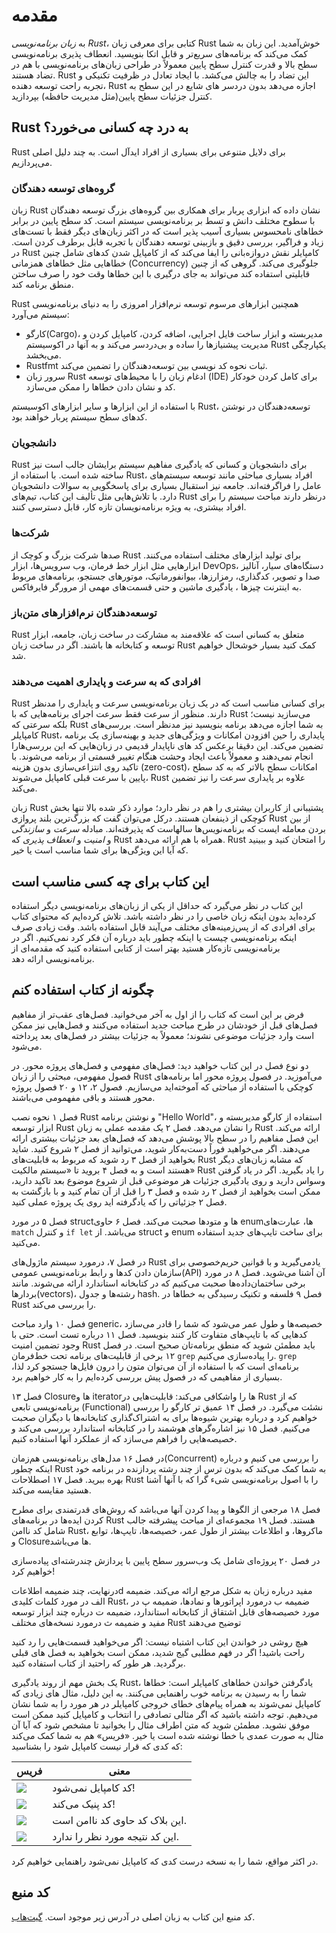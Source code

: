 # مقدمه

به *زبان برنامه‌نویسی Rust*، کتابی برای معرفی زبان Rust خوش‌آمدید.
این زبان به شما کمک می‌کند که برنامه‌های سریع‌تر و قابل اتکا بنویسید.
انعطاف پذیری برنامه‌نویسی سطح بالا و قدرت کنترل سطح پایین معمولاً در طراحی
 زبان‌های برنامه‌نویسی با هم در تضاد هستند. Rust این تضاد را به چالش می‌کشد.
 با ایجاد تعادل در ظرفیت تکنیکی و تجربه راحت توسعه دهنده، Rust اجازه می‌دهد
 بدون دردسر های شایع در این سطح به کنترل جزئیات سطح 
 پایین(مثل مدیریت حافظه) بپردازید.

##  Rust به درد چه کسانی می‌خورد؟

Rust برای دلایل متنوعی برای بسیاری از افراد ایدآل است. به چند دلیل اصلی می‌پردازیم.

### گروه‌های توسعه دهندگان

زبان Rust نشان داده که ابزاری پربار برای همکاری بین گروه‌های بزرگ توسعه دهندگان
با سطوح مختلف دانش و تسط بر برنامه‌نویسی سیستم است. کد سطح پایین
در برابر خطا‌های نامحسوس بسیاری آسیب پذیر است که در اکثر زبان‌های دیگر فقط با
 تست‌های زیاد و فراگیر، بررسی دقیق و بازبینی توسعه دهندگان با تجربه قابل برطرف
 کردن است. در Rust کامپایلر نقش دروازه‌بانی را ایفا می‌کند که از کامپایل شدن
 کد‌های شامل چنین خطاهایی مثل خطا‌های همزمانی (Concurrency) جلوگیری می‌کند.
 گروهی که از چنین قابلیتی استفاده کند می‌تواند به جای درگیری با این خطاها وقت خود را
 صرف ساختن منطق برنامه کند.

Rust همچنین ابزار‌های مرسوم توسعه نرم‌افزار امروزی را به دنیای برنامه‌نویسی سیستم می‌آورد:

* کارگو(Cargo)، مدیربسته و ابزار ساخت فایل اجرایی، اضافه کردن، کامپایل کردن و مدیریت
پیشنیاز‌ها را ساده و بی‌دردسر می‌کند و به آنها در اکوسیستم Rust یکپارچگی می‌بخشد.
* Rustfmt ثبات نحوه کد نویسی بین توسعه‌دهندگان را تضمین می‌کند.
* سرور زبان Rust ادغام زبان را با محیط‌های توسعه (IDE) برای کامل کردن خودکار کد و نشان دادن
خطا‌ها را ممکن می‌سازد.

با استفاده از این ابزار‌ها و سایر ابزار‌های اکوسیستم Rust، توسعه‌دهندگان در نوشتن کد‌های سطح سیستم
پربار خواهند بود.


### دانشجویان

Rust برای دانشجویان و کسانی که یادگیری مفاهیم سیستم برایشان جالب است نیز ساخته شده است.
با استفاده از Rust، افراد بسیاری مباحثی مانند توسعه سیستم‌های عامل را فراگرفته‌اند. جامعه نیز استقبال
بسیاری برای پاسخگویی به سوالات دانشجویان دارد. با تلاش‌هایی مثل تألیف این کتاب، تیم‌های Rust
درنظر دارند مباحث سیستم را برای افراد بیشتری، به ویژه برنامه‌نویسان تازه کار، قابل دسترسی کنند.

### شرکت‌ها

صد‌ها شرکت بزرگ و کوچک از Rust برای تولید ابزارهای مختلف استفاده می‌کنند.
ابزار‌هایی مثل ابزار خط فرمان، وب سرویس‌ها، ابزار DevOps، دستگاه‌های سیار، آنالیز
صدا و تصویر، کدگذاری، رمزارز‌ها، بیوانفورماتیک، موتور‌های جستجو، برنامه‌های مربوط به اینترنت چیز‌ها
، یادگیری ماشین و حتی قسمت‌های مهمی از مرورگر فایرفاکس.


### توسعه‌دهندگان نرم‌افزار‌های متن‌باز

Rust متعلق به کسانی است که علاقه‌مند به مشارکت در ساخت زبان، جامعه، ابزار توسعه و کتابخانه ها باشند.
اگر در ساخت زبان Rust کمک کنید بسیار خوشحال خواهیم شد.

### افرادی که به سرعت و پایداری اهمیت می‌دهند

Rust برای کسانی مناسب است که در یک زبان برنامه‌نویسی سرعت و پایداری را مدنظر دارند.
منظور از سرعت فقط سرعت اجرای برنامه‌هایی که با Rust می‌سازید نیست؛ بلکه سرعتی که Rust به شما اجازه می‌دهد برنامه بنویسید نیز مدنظر است. 
بررسی‌های کامپایلر Rust، پایداری را حین افزودن امکانات و ویژگی‌های جدید و بهینه‌سازی یک برنامه تضمین می‌کند. این دقیقا برعکس کد های ناپایدار
قدیمی در زبان‌هایی که این بررسی‌هارا انجام نمی‌دهند و معمولاً باعث ایجاد وحشت هنگام تغییر قسمتی از برنامه می‌شوند. با تاکید روی انتزاعی‌سازی بدون
هزینه (zero-cost)، امکانات سطح بالاتر که به کد سطح پایین با سرعت قبلی کامپایل می‌شوند، Rust علاوه بر پایداری سرعت را نیز تضمین می‌کند. 

زبان Rust پشتیبانی از کاربران بیشتری را هم در نظر دارد؛ موارد ذکر شده بالا تنها بخش کوچکی از ذینفعان هستند. 
درکل می‌توان گفت که بزرگ‌ترین بلند پروازی Rust از بین بردن معامله ایست که برنامه‌نویس‌ها سالهاست که پذیرفته‌اند. 
مبادله *سرعت* و *سازندگی* و *امنیت* و *انعطاف پذیری* که Rust همراه با هم ارائه می‌دهد. 
Rust را امتحان کنید و ببینید که آیا این ویژگی‌ها برای شما مناسب است یا خیر.

## این کتاب برای چه کسی مناسب است

این کتاب در نظر می‌گیرد که حداقل از یکی از زبان‌های برنامه‌نویسی دیگر استفاده کرده‌اید بدون اینکه زبان خاصی را در نظر داشته باشد. 
تلاش کرده‌ایم که محتوای کتاب برای افرادی که از پس‌زمینه‌های مختلف می‌آیند قابل استفاده باشد. وقت زیادی صرف اینکه برنامه‌نویسی
چیست یا اینکه چطور باید درباره آن فکر کرد نمی‌کنیم. اگر در برنامه‌نویسی تازه‌کار هستید بهتر است از کتابی استفاده کنید که مقدمه‌ای
از برنامه‌نویسی ارائه دهد.

## چگونه از کتاب استفاده کنم

فرض بر این است که کتاب را از اول به آخر می‌خوانید. فصل‌های عقب‌تر از مفاهیم فصل‌های قبل از خودشان در طرح مباحث
جدید استفاده می‌کنند و فصل‌هایی نیز ممکن است وارد جزئیات موضوعی نشوند؛ معمولاً به جزئیات بیشتر در فصل‌های بعد پرداخته می‌شود.

دو نوع فصل در این کتاب خواهید دید: فصل‌های مفهومی و فصل‌های پروژه محور. در فصول مفهومی، مبحثی را از زبان Rust می‌آموزید. 
در فصول پروژه محور اما برنامه‌های کوچکی با استفاده از مباحثی که آموخته‌اید می‌سازیم. فصول ۲، ۱۲ و ۲۰ فصول پروژه محور هستند و باقی مفهمومی می‌باشند.

فصل ۱ نحوه نصب Rust و نوشتن برنامه "Hello World"، استفاده از کارگو مدیربسته و ابزار توسعه Rust را نشان می‌دهد.
فصل ۲ یک مقدمه عملی به زبان Rust ارائه می‌کند. این فصل مفاهیم را در سطح بالا پوشش می‌دهد که فصل‌های بعد جزئیات بیشتری
ارائه می‌دهند. اگر می‌خواهید فوراً دست‌به‌کار شوید، می‌توانید از فصل ۲ شروع کنید. شاید بخواهید از فصل ۳ رد شوید که مربوط
به قابلیت‌های Rust که مشابه زبان‌های دیگر هستند است و به فصل ۴ بروید تا «سیستم مالکیت» Rust را یاد بگیرید.
اگر در یاد گرفتن وسواس دارید و روی یادگیری جزئیات هر موضوعی قبل از شروع موضوع بعد تاکید دارید، ممکن است بخواهید
از فصل ۲ رد شده و فصل ۳ را قبل از آن تمام کنید و  با بازگشت به فصل ۲ جزئیاتی را که یادگرفته اید روی یک پروژه عملی کنید.

فصل ۵ در مورد structها و متود‌ها صحبت می‌کند. فصل ۶ حاوی enumها، عبارت‌های `match` و کنترل `if let` می‌باشد.
از struct و enum برای ساخت تایپ‌های جدید استفاده می‌کنید.

در فصل ۷، درمورد سیستم ماژول‌های Rust یادمی‌گیرید و با قوانین حریم‌خصوصی برای سازمان دادن کد‌ها و رابط برنامه‌نویسی عمومی(API)
آن آشنا می‌شوید. فصل ۸ در مورد برخی ساختمان‌داده‌ها صحبت می‌کنیم که در کتابخانه استاندارد ارائه می‌شوند. مانند بردارها(vectors)، رشته‌ها
و جدول hash. فصل ۹ فلسفه و تکنیک رسیدگی به خطاها در Rust را بررسی می‌کند.

فصل ۱۰ وارد مباحث generic، خصیصه‌ها و طول عمر می‌شود که شما را قادر می‌سازد کد‌هایی که با تایپ‌های متفاوت کار ‌کنند بنویسید.
فصل ۱۱ درباره تست است. حتی با وجود تضمین امنیت Rust باید مطمئن شوید که منطق برنامه‌تان صحیح است. در فصل ۱۲ برخی از
قابلیت‌های برنامه تحت خط‌فرمان `grep` را پیاده‌سازی می‌کنیم. `grep` برنامه‌ای است که با استفاده از آن می‌توان
متون را درون فایل‌ها جستجو کرد لذا، بسیاری از مفاهیمی که در فصول پیش بررسی کرده‌ایم را به کار‌ خواهیم برد.

فصل ۱۳ Closure‌ها و iteratorها را واشکافی می‌کند: قابلیت‌هایی در Rust که از برنامه‌نویسی تابعی (Functional) نشئت می‌گیرد. 
در فصل ۱۴ عمیق تر کارگو را بررسی خواهیم کرد و درباره بهترین شیوه‌ها برای به اشتراک‌گذاری کتابخانه‌ها با دیگران صحبت می‌کنیم.
فصل ۱۵ نیز اشاره‌گر‌های هوشمند را در کتابخانه استاندارد بررسی می‌کند و خصیصه‌هایی را فراهم ‌می‌سازد که از عملکرد آنها استفاده کنیم.

در فصل ۱۶ مدل‌های برنامه‌نویسی هم‌زمان(Concurrent) را بررسی می کنیم و درباره اینکه چطور Rust به شما کمک می‌کند که بدون ترس
از چند رشته پردازنده در برنامه خود بهره ببرید.
فصل ۱۷ اصطلاحات Rust را با اصول برنامه‌نویسی شیء گرا که با آنها آشنا هستید مقایسه می‌کند.

فصل ۱۸ مرجعی از الگو‌ها و پیدا کردن آنها می‌باشد که روش‌های قدرتمندی برای مطرح کردن ایده‌ها در برنامه‌های Rust هستند.
فصل ۱۹ مجموعه‌ای از مباحث پیشرفته جالب شامل کد ناامن Rust، ماکرو‌ها، و اطلاعات بیشتر از طول عمر، خصیصه‌ها، تایپ‌ها، توابع و Closure‌ها می‌باشد.

در فصل ۲۰ پروژه‌ای شامل یک وب‌سرور سطح پایین با پردازش چند‌رشته‌ای پیاده‌سازی خواهیم کرد!

درنهایت، چند ضمیمه اطلاعاتd مفید درباره زبان به ‌شکل مرجع ارائه می‌کند. ضمیمه الف در مورد کلمات کلیدی Rust،
ضمیمه ب درمورد اپراتور‌ها و نماد‌ها، ضمیمه پ در مورد خصیصه‌های قابل اشتقاق از کتابخانه استاندارد، ضمیمه ت درباره چند ابزار توسعه مفید و ضمیمه ث
 درمورد نسخه‌های مختلف Rust توضیح می‌دهند

هیچ روشی ‌در خواندن این کتاب اشتباه نیست: اگر می‌خواهید قسمت‌هایی را رد کنید راحت باشید!
اگر در فهم مطلبی گیج شدید، ممکن است بخواهید به فصل های قبلی برگردید. هر طور که راحتید از کتاب استفاده کنید.

<span id="ferris"></span>

یک بخش مهم از روند یادگیری Rust، یادگرفتن خواندن خطا‌های کامپایلر است: خطاها شما را به رسیدن به برنامه خوب راهنمایی ‌می‌کنند.
به این دلیل، مثال های زیادی که کامپایل نمی‌شوند به همراه پیام‌های خطای خروجی کامپایلر در هر مورد را به شما نشان می‌دهیم.
توجه داشته باشید که اگر مثالی تصادفی را انتخاب و کامپایل کنید ممکن است موفق نشوید. مطمئن شوید که متن اطراف مثال را بخوانید 
تا مشخص شود که آیا آن مثال به صورت عمدی با خطا نوشته شده است یا خیر. «فریس» هم به شما کمک می‌کند که کدی که قرار نیست
کامپایل شود را بشناسید:


| فریس                                                                 | معنی                                          |
|------------------------------------------------------------------------|--------------------------------------------------|
| <img src="img/ferris/does_not_compile.svg" class="ferris-explain"/>    | کد کامپایل نمی‌شود!                             |
| <img src="img/ferris/panics.svg" class="ferris-explain"/>              | کد پنیک می‌کند!                                |
| <img src="img/ferris/unsafe.svg" class="ferris-explain"/>              | این بلاک کد حاوی کد نا‌امن است.                    |
| <img src="img/ferris/not_desired_behavior.svg" class="ferris-explain"/>| این کد نتیجه مورد نظر را ندارد.                      |

در اکثر مواقع، شما را به نسخه درست کدی که کامپایل نمی‌شود راهنمایی خواهیم کرد.

## کد منبع

کد منبع این کتاب به زبان اصلی در آدرس زیر موجود است.
[گیت‌هاب][book].

[book]: https://github.com/rust-lang/book/tree/master/src
